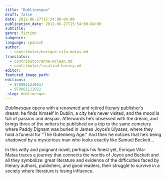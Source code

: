 ```yaml
---
title: "Dublinesque"
draft: false
date: 2012-06-27T15:54:00-04:00
publication_date: 2012-06-27T15:54:00-04:00
subtitle:
genre: fiction
subgenre:
language: spanish
author:
  - contributor/enrique-vila-matas.md
translator:
  - contributor/anne-mclean.md
  - contributor/rosalind-harvey.md
editor:
featured_image_path:
editions:
  - 9780811219617
  - 978081122022
_slug: dublinesque
---
```


_Dublinesque_ opens with a renowned and retired literary publisher’s dream: he finds himself in Dublin, a city he’s never visited, and the mood is full of passion and despair. Afterwards he’s obsessed with the dream, and brings three of the writers he published on a trip to the same cemetery where Paddy Dignam was buried in James Joyce’s _Ulysses_, where they hold a funeral for "The Gutenberg Age." And then he notices that he’s being shadowed by a mysterious man who looks exactly like Samuel Beckett…

In this witty and poignant novel, perhaps his finest yet, Enrique Vila-Matas traces a journey that connects the worlds of Joyce and Beckett and all they symbolize: great literature and evidence of the difficulties faced by literary authors, publishers, and good readers, their struggle to survive in a society where literature is losing influence.

